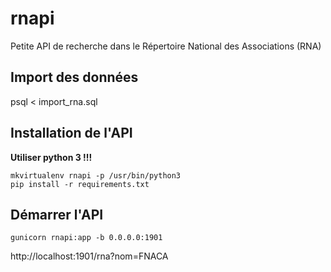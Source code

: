 # rnapi
Petite API de recherche dans le Répertoire National des Associations (RNA)

## Import des données

psql < import_rna.sql


## Installation de l'API

**Utiliser python 3 !!!**

```
mkvirtualenv rnapi -p /usr/bin/python3
pip install -r requirements.txt
```
## Démarrer l'API

```
gunicorn rnapi:app -b 0.0.0.0:1901
```

http://localhost:1901/rna?nom=FNACA
